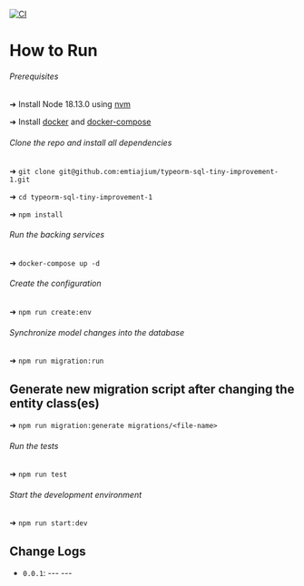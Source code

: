 [![CI](https://github.com/emtiajium/typeorm-sql-tiny-improvement-1/actions/workflows/ci.yml/badge.svg)](https://github.com/emtiajium/typeorm-sql-tiny-improvement-1/actions/workflows/ci.yml)

# How to Run

###### Prerequisites

➜ Install Node 18.13.0 using [nvm](https://github.com/nvm-sh/nvm)

➜ Install [docker](https://docs.docker.com/get-docker/) and [docker-compose](https://docs.docker.com/compose/install/)

###### Clone the repo and install all dependencies

➜ `git clone git@github.com:emtiajium/typeorm-sql-tiny-improvement-1.git`

➜ `cd typeorm-sql-tiny-improvement-1`

➜ `npm install`

###### Run the backing services

➜ `docker-compose up -d`

###### Create the configuration

➜ `npm run create:env`

###### Synchronize model changes into the database

➜ `npm run migration:run`

## Generate new migration script after changing the entity class(es)

➜ `npm run migration:generate migrations/<file-name>`

###### Run the tests

➜ `npm run test`

###### Start the development environment

➜ `npm run start:dev`

## Change Logs

-   `0.0.1`: --- ---
